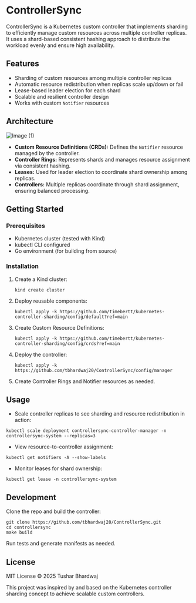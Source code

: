 # ControllerSync

ControllerSync is a Kubernetes custom controller that implements sharding to efficiently manage custom resources across multiple controller replicas. It uses a shard-based consistent hashing approach to distribute the workload evenly and ensure high availability.

## Features

- Sharding of custom resources among multiple controller replicas  
- Automatic resource redistribution when replicas scale up/down or fail  
- Lease-based leader election for each shard  
- Scalable and resilient controller design  
- Works with custom `Notifier` resources  

## Architecture
![Image (1)](https://github.com/user-attachments/assets/c9d1ce1b-b40d-40e9-aad3-087bcadda498)

- **Custom Resource Definitions (CRDs):** Defines the `Notifier` resource managed by the controller.  
- **Controller Rings:** Represents shards and manages resource assignment via consistent hashing.  
- **Leases:** Used for leader election to coordinate shard ownership among replicas.  
- **Controllers:** Multiple replicas coordinate through shard assignment, ensuring balanced processing.

## Getting Started

### Prerequisites

- Kubernetes cluster (tested with Kind)  
- kubectl CLI configured  
- Go environment (for building from source)

### Installation

1. Create a Kind cluster:  
   ```
   kind create cluster
   ```
2. Deploy reusable components:
    ```
    kubectl apply -k https://github.com/timebertt/kubernetes-controller-sharding/config/default?ref=main
    ```
3. Create Custom Resource Definitions:
    ```
    kubectl apply -k https://github.com/timebertt/kubernetes-controller-sharding/config/crds?ref=main
    ```
4. Deploy the controller:
   ```
   kubectl apply -k https://github.com/tbhardwaj20/ControllerSync/config/manager
   ```
5. Create Controller Rings and Notifier resources as needed.

## Usage
- Scale controller replicas to see sharding and resource redistribution in action:

```
kubectl scale deployment controllersync-controller-manager -n controllersync-system --replicas=3
```
- View resource-to-controller assignment:

```
kubectl get notifiers -A --show-labels
```
- Monitor leases for shard ownership:

```
kubectl get lease -n controllersync-system
```

## Development
Clone the repo and build the controller:
```
git clone https://github.com/tbhardwaj20/ControllerSync.git
cd controllersync
make build
```
Run tests and generate manifests as needed.

## License
MIT License © 2025 Tushar Bhardwaj

This project was inspired by and based on the Kubernetes controller sharding concept to achieve scalable custom controllers.

